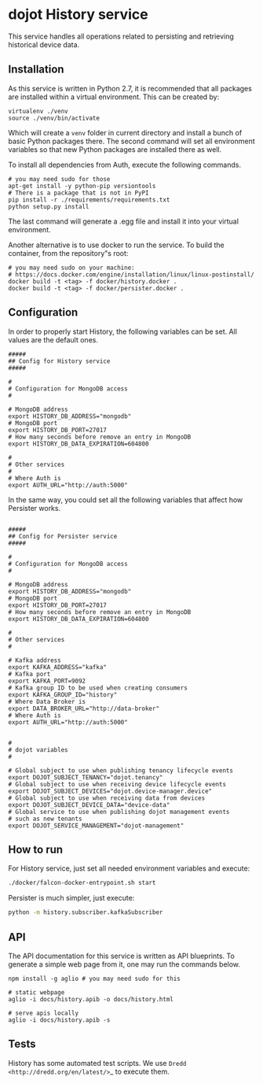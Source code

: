 # dojot History service

This service handles all operations related to persisting and retrieving historical device
data.

## Installation

As this service is written in Python 2.7, it is recommended that all packages are
installed within a virtual environment. This can be created by:

```shell
virtualenv ./venv
source ./venv/bin/activate
```

Which will create a `venv` folder in current directory and install a bunch of
basic Python packages there. The second command will set all environment
variables so that new Python packages are installed there as well.

To install all dependencies from Auth, execute the following commands.

```shell
# you may need sudo for those
apt-get install -y python-pip versiontools
# There is a package that is not in PyPI
pip install -r ./requirements/requirements.txt
python setup.py install
```

The last command will generate a .egg file and install it into your virtual
environment.

Another alternative is to use docker to run the service. To build the
container, from the repository"s root:

```shell
# you may need sudo on your machine: 
# https://docs.docker.com/engine/installation/linux/linux-postinstall/
docker build -t <tag> -f docker/history.docker .
docker build -t <tag> -f docker/persister.docker .
```

## Configuration

In order to properly start History, the following variables can be set. All
values are the default ones.

```shell
#####
## Config for History service
#####

#
# Configuration for MongoDB access
#

# MongoDB address
export HISTORY_DB_ADDRESS="mongodb"
# MongoDB port
export HISTORY_DB_PORT=27017
# How many seconds before remove an entry in MongoDB
export HISTORY_DB_DATA_EXPIRATION=604800

#
# Other services
#
# Where Auth is
export AUTH_URL="http://auth:5000"

```

In the same way, you could set all the following variables that affect how
Persister works.

```shell

#####
## Config for Persister service
#####

#
# Configuration for MongoDB access
#

# MongoDB address
export HISTORY_DB_ADDRESS="mongodb"
# MongoDB port
export HISTORY_DB_PORT=27017
# How many seconds before remove an entry in MongoDB
export HISTORY_DB_DATA_EXPIRATION=604800

#
# Other services
#

# Kafka address
export KAFKA_ADDRESS="kafka"
# Kafka port
export KAFKA_PORT=9092
# Kafka group ID to be used when creating consumers
export KAFKA_GROUP_ID="history"
# Where Data Broker is
export DATA_BROKER_URL="http://data-broker"
# Where Auth is
export AUTH_URL="http://auth:5000"


#
# dojot variables
#

# Global subject to use when publishing tenancy lifecycle events
export DOJOT_SUBJECT_TENANCY="dojot.tenancy"
# Global subject to use when receiving device lifecycle events
export DOJOT_SUBJECT_DEVICES="dojot.device-manager.device"
# Global subject to use when receiving data from devices
export DOJOT_SUBJECT_DEVICE_DATA="device-data"
# Global service to use when publishing dojot management events
# such as new tenants
export DOJOT_SERVICE_MANAGEMENT="dojot-management"

```

## How to run

For History service, just set all needed environment variables and execute:

```bash
./docker/falcon-docker-entrypoint.sh start
```

Persister is much simpler, just execute:
```bash
python -m history.subscriber.kafkaSubscriber
```

## API

The API documentation for this service is written as API blueprints.
To generate a simple web page from it, one may run the commands below.

```shell
npm install -g aglio # you may need sudo for this

# static webpage
aglio -i docs/history.apib -o docs/history.html

# serve apis locally
aglio -i docs/history.apib -s
```

## Tests

History has some automated test scripts. We use `Dredd
<http://dredd.org/en/latest/>`_ to execute them.